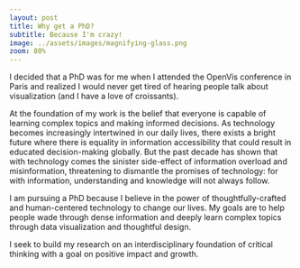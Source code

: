 ```yaml
---
layout: post
title: Why get a PhD?
subtitle: Because I'm crazy!
image: ../assets/images/magnifying-glass.png
zoom: 80%
---
```

I decided that a PhD was for me when I attended the OpenVis conference in Paris and realized I would never get tired of hearing people talk about visualization (and I have a love of croissants).

At the foundation of my work is the belief that everyone is capable of learning complex topics and making informed decisions. As technology becomes increasingly intertwined in our daily lives, there exists a bright future where there is equality in information accessibility that could result in educated decision-making globally. But the past decade has shown that with technology comes the sinister side-effect of information overload and misinformation, threatening to dismantle the promises of technology: for with information, understanding and knowledge will not always follow.

I am pursuing a PhD because I believe in the power of thoughtfully-crafted and human-centered technology to change our lives. My goals are to help people wade through dense information and deeply learn complex topics through data visualization and thoughtful design.

I seek to build my research on an interdisciplinary foundation of critical thinking with a goal on positive impact and growth.
